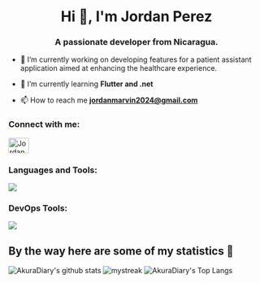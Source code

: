 <h1 align="center">Hi 👋, I'm Jordan Perez</h1>
<h3 align="center">A passionate developer from Nicaragua.</h3>

- 🔭 I’m currently working on developing features for a patient assistant application aimed at enhancing the healthcare experience.

- 🌱 I’m currently learning **Flutter and .net**

- 📫 How to reach me **jordanmarvin2024@gmail.com**

<h3 align="left">Connect with me:</h3>
<p align="left">
<a href="https://linkedin.com/in/jordan-marvin-pérez-peralta-644342224" target="blank"><img align="center" src="https://raw.githubusercontent.com/rahuldkjain/github-profile-readme-generator/master/src/images/icons/Social/linked-in-alt.svg" alt="Jordan Marvin Pérez Peralta" height="30" width="40" /></a>
</p>

<div style="width: 100%;">
    <h3 style="text-align: left;">Languages and Tools:</h3>
    <p style="text-align: left;">
      <a href="https://skillicons.dev">
        <img src="https://skillicons.dev/icons?i=js,html,css,angular,flutter,csharp,firebase,nodejs,react,vue,angular,androidstudio,typescript,vite,vitest,jest,sass,sequelize,nodejs,styledcomponents,tailwindcss,xd,ps,ai,nextjs,mysql,materialui,bootstrap&perline=6" />
      </a>
    </p>
</div>

<h3 align="left">DevOps Tools:</h3>
<p align="left">
  <a href="https://skillicons.dev">
    <img src="https://skillicons.dev/icons?i=git,azure" />
  </a>
</p>

## By the way here are some of my statistics 🚀
![AkuraDiary's github stats](https://github-readme-stats.vercel.app/api?username=AkuraDiary&show_icons=true&theme=tokyonight)
<img src="https://github-readme-streak-stats.herokuapp.com/?user=AkuraDiary&theme=tokyonight" alt="mystreak"/>
![AkuraDiary's Top Langs](https://github-readme-stats.vercel.app/api/top-langs/?username=AkuraDiary&theme=tokyonight&layout=compact)


